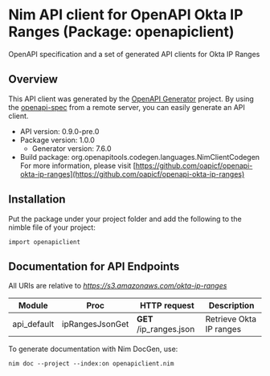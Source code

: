# Nim API client for OpenAPI Okta IP Ranges (Package: openapiclient)

OpenAPI specification and a set of generated API clients for Okta IP Ranges

## Overview

This API client was generated by the [OpenAPI Generator](https://openapi-generator.tech) project.  By using the [openapi-spec](https://openapis.org) from a remote server, you can easily generate an API client.

- API version: 0.9.0-pre.0
- Package version: 1.0.0
    - Generator version: 7.6.0
- Build package: org.openapitools.codegen.languages.NimClientCodegen
    For more information, please visit [https://github.com/oapicf/openapi-okta-ip-ranges](https://github.com/oapicf/openapi-okta-ip-ranges)

## Installation

Put the package under your project folder and add the following to the nimble file of your project:

```
import openapiclient
```

## Documentation for API Endpoints

All URIs are relative to *https://s3.amazonaws.com/okta-ip-ranges*

Module | Proc | HTTP request | Description
------------ | ------------- | ------------- | -------------
api_default | ipRangesJsonGet | **GET** /ip_ranges.json | Retrieve Okta IP ranges


To generate documentation with Nim DocGen, use:

```
nim doc --project --index:on openapiclient.nim
```

